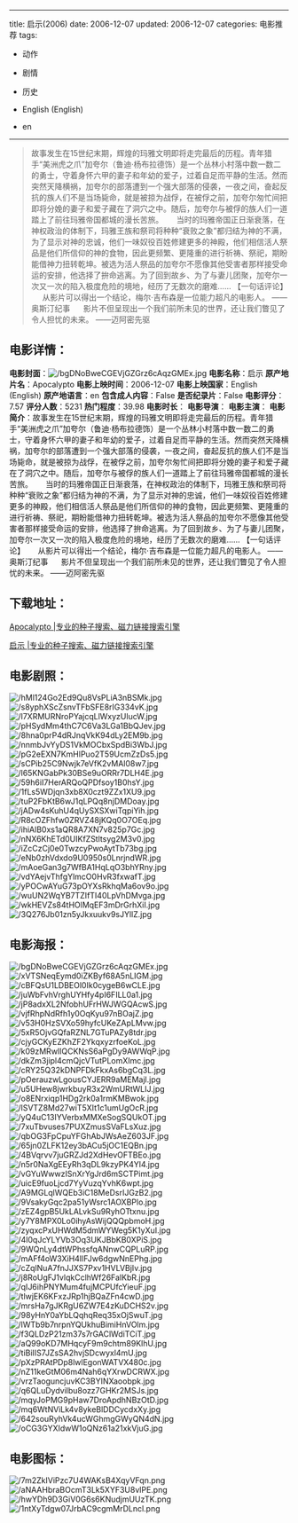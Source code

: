 
---
title: 启示(2006)
date: 2006-12-07
updated: 2006-12-07
categories: 电影推荐
tags:
- 动作
- 剧情
- 历史

- English (English)
- en
---


> 故事发生在15世纪末期，辉煌的玛雅文明即将走完最后的历程。青年猎手“美洲虎之爪”加夸尔（鲁迪·杨布拉德饰）是一个丛林小村落中数一数二的勇士，守着身怀六甲的妻子和年幼的爱子，过着自足而平静的生活。然而突然天降横祸，加夸尔的部落遭到一个强大部落的侵袭，一夜之间，奋起反抗的族人们不是当场毙命，就是被掠为战俘，在被俘之前，加夸尔匆忙间把即将分娩的妻子和爱子藏在了洞穴之中。随后，加夸尔与被俘的族人们一道踏上了前往玛雅帝国都城的漫长苦旅。      当时的玛雅帝国正日渐衰落，在神权政治的体制下，玛雅王族和祭司将种种“衰败之象”都归结为神的不满，为了显示对神的忠诚，他们一味奴役百姓修建更多的神殿，他们相信活人祭品是他们所信仰的神的食物，因此更频繁、更隆重的进行祈祷、祭祀，期盼能借神力扭转乾坤。被选为活人祭品的加夸尔不愿像其他受害者那样接受命运的安排，他选择了拚命逃离。为了回到故乡、为了与妻儿团聚，加夸尔一次又一次的陷入极度危险的境地，经历了无数次的磨难…… 【一句话评论】      从影片可以得出一个结论，梅尔·吉布森是一位能力超凡的电影人。 ——奥斯汀纪事      影片不但呈现出一个我们前所未见的世界，还让我们瞥见了令人担忧的未来。 ——迈阿密先驱

## **电影详情**：

**电影封面**：<img src="https://image.tmdb.org/t/p/w200/bgDNoBweCGEVjGZGrz6cAqzGMEx.jpg" alt="/bgDNoBweCGEVjGZGrz6cAqzGMEx.jpg" title="/bgDNoBweCGEVjGZGrz6cAqzGMEx.jpg">
**电影名称**：启示
**原产地片名**：Apocalypto
**电影上映时间**：2006-12-07
**电影上映国家**：English (English)
**原产地语言**：en
**包含成人内容**：False
**是否纪录片**：False
**电影评分**：7.57
**评分人数**：5231
**热门程度**：39.98
**电影时长**：
**电影导演**：
**电影主演**：
**电影简介**：故事发生在15世纪末期，辉煌的玛雅文明即将走完最后的历程。青年猎手“美洲虎之爪”加夸尔（鲁迪·杨布拉德饰）是一个丛林小村落中数一数二的勇士，守着身怀六甲的妻子和年幼的爱子，过着自足而平静的生活。然而突然天降横祸，加夸尔的部落遭到一个强大部落的侵袭，一夜之间，奋起反抗的族人们不是当场毙命，就是被掠为战俘，在被俘之前，加夸尔匆忙间把即将分娩的妻子和爱子藏在了洞穴之中。随后，加夸尔与被俘的族人们一道踏上了前往玛雅帝国都城的漫长苦旅。      当时的玛雅帝国正日渐衰落，在神权政治的体制下，玛雅王族和祭司将种种“衰败之象”都归结为神的不满，为了显示对神的忠诚，他们一味奴役百姓修建更多的神殿，他们相信活人祭品是他们所信仰的神的食物，因此更频繁、更隆重的进行祈祷、祭祀，期盼能借神力扭转乾坤。被选为活人祭品的加夸尔不愿像其他受害者那样接受命运的安排，他选择了拚命逃离。为了回到故乡、为了与妻儿团聚，加夸尔一次又一次的陷入极度危险的境地，经历了无数次的磨难…… 【一句话评论】      从影片可以得出一个结论，梅尔·吉布森是一位能力超凡的电影人。 ——奥斯汀纪事      影片不但呈现出一个我们前所未见的世界，还让我们瞥见了令人担忧的未来。 ——迈阿密先驱

## **下载地址**：
[Apocalypto |专业的种子搜索、磁力链接搜索引擎](https://movie.amd794.com:2083/?search=Apocalypto&ordering=&mode=match_phrase&page_size=10&page=1)

[启示 |专业的种子搜索、磁力链接搜索引擎](https://movie.amd794.com:2083/?search=%E5%90%AF%E7%A4%BA&ordering=&mode=match_phrase&page_size=10&page=1)
 

## **电影剧照**：
<img src="https://image.tmdb.org/t/p/original/hMl124Go2Ed9Qu8VsPLiA3nBSMk.jpg" alt="/hMl124Go2Ed9Qu8VsPLiA3nBSMk.jpg" title="/hMl124Go2Ed9Qu8VsPLiA3nBSMk.jpg"><img src="https://image.tmdb.org/t/p/original/s8yphXScZsnvTFbSFE8rIG334vK.jpg" alt="/s8yphXScZsnvTFbSFE8rIG334vK.jpg" title="/s8yphXScZsnvTFbSFE8rIG334vK.jpg"><img src="https://image.tmdb.org/t/p/original/l7XRMURNroPYajcqLlWxyzUlucW.jpg" alt="/l7XRMURNroPYajcqLlWxyzUlucW.jpg" title="/l7XRMURNroPYajcqLlWxyzUlucW.jpg"><img src="https://image.tmdb.org/t/p/original/pHSydMm4thC7C6Va3LGa1BbQJev.jpg" alt="/pHSydMm4thC7C6Va3LGa1BbQJev.jpg" title="/pHSydMm4thC7C6Va3LGa1BbQJev.jpg"><img src="https://image.tmdb.org/t/p/original/8hna0prP4dRJnqVkK94dLy2EM9b.jpg" alt="/8hna0prP4dRJnqVkK94dLy2EM9b.jpg" title="/8hna0prP4dRJnqVkK94dLy2EM9b.jpg"><img src="https://image.tmdb.org/t/p/original/nnmbJvYyDS1VkMOCbxSpdBi3WbJ.jpg" alt="/nnmbJvYyDS1VkMOCbxSpdBi3WbJ.jpg" title="/nnmbJvYyDS1VkMOCbxSpdBi3WbJ.jpg"><img src="https://image.tmdb.org/t/p/original/pG2eEXN7KmHlPuo2T59UcmZzDs5.jpg" alt="/pG2eEXN7KmHlPuo2T59UcmZzDs5.jpg" title="/pG2eEXN7KmHlPuo2T59UcmZzDs5.jpg"><img src="https://image.tmdb.org/t/p/original/sCPib25C9Nwjk7eVfK2vMAl08w7.jpg" alt="/sCPib25C9Nwjk7eVfK2vMAl08w7.jpg" title="/sCPib25C9Nwjk7eVfK2vMAl08w7.jpg"><img src="https://image.tmdb.org/t/p/original/l65KNGabPk30BSe9uORRr7DLH4E.jpg" alt="/l65KNGabPk30BSe9uORRr7DLH4E.jpg" title="/l65KNGabPk30BSe9uORRr7DLH4E.jpg"><img src="https://image.tmdb.org/t/p/original/59h6iI7HerARQoQPDfsoy1B0hsY.jpg" alt="/59h6iI7HerARQoQPDfsoy1B0hsY.jpg" title="/59h6iI7HerARQoQPDfsoy1B0hsY.jpg"><img src="https://image.tmdb.org/t/p/original/1fLs5WDjqn3xb8X0czt9ZZx1XU9.jpg" alt="/1fLs5WDjqn3xb8X0czt9ZZx1XU9.jpg" title="/1fLs5WDjqn3xb8X0czt9ZZx1XU9.jpg"><img src="https://image.tmdb.org/t/p/original/tuP2FbKtB6wJ1qLPQq8njDMDoay.jpg" alt="/tuP2FbKtB6wJ1qLPQq8njDMDoay.jpg" title="/tuP2FbKtB6wJ1qLPQq8njDMDoay.jpg"><img src="https://image.tmdb.org/t/p/original/jADw4sKuhU4qUySXSXwiTqpiYih.jpg" alt="/jADw4sKuhU4qUySXSXwiTqpiYih.jpg" title="/jADw4sKuhU4qUySXSXwiTqpiYih.jpg"><img src="https://image.tmdb.org/t/p/original/R8cOZFhfw0ZRVZ48jKQq0O7OEq.jpg" alt="/R8cOZFhfw0ZRVZ48jKQq0O7OEq.jpg" title="/R8cOZFhfw0ZRVZ48jKQq0O7OEq.jpg"><img src="https://image.tmdb.org/t/p/original/ihiAlB0xs1aQR8A7XN7v825p7Gc.jpg" alt="/ihiAlB0xs1aQR8A7XN7v825p7Gc.jpg" title="/ihiAlB0xs1aQR8A7XN7v825p7Gc.jpg"><img src="https://image.tmdb.org/t/p/original/nNX6KhETd0UIKfZStltsyg2M3v0.jpg" alt="/nNX6KhETd0UIKfZStltsyg2M3v0.jpg" title="/nNX6KhETd0UIKfZStltsyg2M3v0.jpg"><img src="https://image.tmdb.org/t/p/original/iZcCzCj0e0TwzcyPwoAytTb73bg.jpg" alt="/iZcCzCj0e0TwzcyPwoAytTb73bg.jpg" title="/iZcCzCj0e0TwzcyPwoAytTb73bg.jpg"><img src="https://image.tmdb.org/t/p/original/eNb0zhVdxdo9U0950s0LnrjndWR.jpg" alt="/eNb0zhVdxdo9U0950s0LnrjndWR.jpg" title="/eNb0zhVdxdo9U0950s0LnrjndWR.jpg"><img src="https://image.tmdb.org/t/p/original/mAoeGan3g7WfBA1HqLqO3bhYRny.jpg" alt="/mAoeGan3g7WfBA1HqLqO3bhYRny.jpg" title="/mAoeGan3g7WfBA1HqLqO3bhYRny.jpg"><img src="https://image.tmdb.org/t/p/original/vdYAejvThfgYlmcO0HvR3fxwafT.jpg" alt="/vdYAejvThfgYlmcO0HvR3fxwafT.jpg" title="/vdYAejvThfgYlmcO0HvR3fxwafT.jpg"><img src="https://image.tmdb.org/t/p/original/yPOCwAYuG73pOYXsRkhqMa6ov9o.jpg" alt="/yPOCwAYuG73pOYXsRkhqMa6ov9o.jpg" title="/yPOCwAYuG73pOYXsRkhqMa6ov9o.jpg"><img src="https://image.tmdb.org/t/p/original/wuUN2WqYB7TZIfTI40LpVhDMvga.jpg" alt="/wuUN2WqYB7TZIfTI40LpVhDMvga.jpg" title="/wuUN2WqYB7TZIfTI40LpVhDMvga.jpg"><img src="https://image.tmdb.org/t/p/original/wkHEVZs84tHOlMqEF3mDrGrhXiI.jpg" alt="/wkHEVZs84tHOlMqEF3mDrGrhXiI.jpg" title="/wkHEVZs84tHOlMqEF3mDrGrhXiI.jpg"><img src="https://image.tmdb.org/t/p/original/3Q276Jb01zn5yJkxuukv9sJYllZ.jpg" alt="/3Q276Jb01zn5yJkxuukv9sJYllZ.jpg" title="/3Q276Jb01zn5yJkxuukv9sJYllZ.jpg">

## **电影海报**：
<img src="https://image.tmdb.org/t/p/original/bgDNoBweCGEVjGZGrz6cAqzGMEx.jpg" alt="/bgDNoBweCGEVjGZGrz6cAqzGMEx.jpg" title="/bgDNoBweCGEVjGZGrz6cAqzGMEx.jpg"><img src="https://image.tmdb.org/t/p/original/xVTSNeqEymd0iZKByf68A5nLIGM.jpg" alt="/xVTSNeqEymd0iZKByf68A5nLIGM.jpg" title="/xVTSNeqEymd0iZKByf68A5nLIGM.jpg"><img src="https://image.tmdb.org/t/p/original/cBFQsU1LDBEOl0Ik0cygeB6wCLE.jpg" alt="/cBFQsU1LDBEOl0Ik0cygeB6wCLE.jpg" title="/cBFQsU1LDBEOl0Ik0cygeB6wCLE.jpg"><img src="https://image.tmdb.org/t/p/original/juWbFvhVrghUYHfy4pI6FILL0a1.jpg" alt="/juWbFvhVrghUYHfy4pI6FILL0a1.jpg" title="/juWbFvhVrghUYHfy4pI6FILL0a1.jpg"><img src="https://image.tmdb.org/t/p/original/jP8adxXL2NfobhUFrHWJWGQAcwS.jpg" alt="/jP8adxXL2NfobhUFrHWJWGQAcwS.jpg" title="/jP8adxXL2NfobhUFrHWJWGQAcwS.jpg"><img src="https://image.tmdb.org/t/p/original/vjfRhpNdRfh1y0OqKyu97nBOajZ.jpg" alt="/vjfRhpNdRfh1y0OqKyu97nBOajZ.jpg" title="/vjfRhpNdRfh1y0OqKyu97nBOajZ.jpg"><img src="https://image.tmdb.org/t/p/original/v53H0HzSVXo59hyfcUKeZApLMvw.jpg" alt="/v53H0HzSVXo59hyfcUKeZApLMvw.jpg" title="/v53H0HzSVXo59hyfcUKeZApLMvw.jpg"><img src="https://image.tmdb.org/t/p/original/5xR5OjvGQfaRZNL7GTuPAZy8tdr.jpg" alt="/5xR5OjvGQfaRZNL7GTuPAZy8tdr.jpg" title="/5xR5OjvGQfaRZNL7GTuPAZy8tdr.jpg"><img src="https://image.tmdb.org/t/p/original/cjyGCKyEZKhZF2YkqxyzrfoeKoL.jpg" alt="/cjyGCKyEZKhZF2YkqxyzrfoeKoL.jpg" title="/cjyGCKyEZKhZF2YkqxyzrfoeKoL.jpg"><img src="https://image.tmdb.org/t/p/original/k09zMRwIlQCKNsS6aPgDy9AWWqP.jpg" alt="/k09zMRwIlQCKNsS6aPgDy9AWWqP.jpg" title="/k09zMRwIlQCKNsS6aPgDy9AWWqP.jpg"><img src="https://image.tmdb.org/t/p/original/dkZm3jipl4cmQjcVTutPLomXImc.jpg" alt="/dkZm3jipl4cmQjcVTutPLomXImc.jpg" title="/dkZm3jipl4cmQjcVTutPLomXImc.jpg"><img src="https://image.tmdb.org/t/p/original/cRY25Q32kDNPFDkFkxAs6bgCq3L.jpg" alt="/cRY25Q32kDNPFDkFkxAs6bgCq3L.jpg" title="/cRY25Q32kDNPFDkFkxAs6bgCq3L.jpg"><img src="https://image.tmdb.org/t/p/original/pOerauzwLgousCYJERR9aMEMajl.jpg" alt="/pOerauzwLgousCYJERR9aMEMajl.jpg" title="/pOerauzwLgousCYJERR9aMEMajl.jpg"><img src="https://image.tmdb.org/t/p/original/u5UHew8jwrkbuyR3x2WmURtWLIJ.jpg" alt="/u5UHew8jwrkbuyR3x2WmURtWLIJ.jpg" title="/u5UHew8jwrkbuyR3x2WmURtWLIJ.jpg"><img src="https://image.tmdb.org/t/p/original/o8ENrxiqp1HDg2rk0a1rmKMBwok.jpg" alt="/o8ENrxiqp1HDg2rk0a1rmKMBwok.jpg" title="/o8ENrxiqp1HDg2rk0a1rmKMBwok.jpg"><img src="https://image.tmdb.org/t/p/original/lSVTZ8Md27wiT5XIt1c1umUgOcR.jpg" alt="/lSVTZ8Md27wiT5XIt1c1umUgOcR.jpg" title="/lSVTZ8Md27wiT5XIt1c1umUgOcR.jpg"><img src="https://image.tmdb.org/t/p/original/yQ4uC13IYVerbxMMXeSogSQUkOT.jpg" alt="/yQ4uC13IYVerbxMMXeSogSQUkOT.jpg" title="/yQ4uC13IYVerbxMMXeSogSQUkOT.jpg"><img src="https://image.tmdb.org/t/p/original/7xuTbvuses7PUXZmusSVaFLsXuz.jpg" alt="/7xuTbvuses7PUXZmusSVaFLsXuz.jpg" title="/7xuTbvuses7PUXZmusSVaFLsXuz.jpg"><img src="https://image.tmdb.org/t/p/original/qbOG3FpCpuYFGhAbJWsAeZ603JF.jpg" alt="/qbOG3FpCpuYFGhAbJWsAeZ603JF.jpg" title="/qbOG3FpCpuYFGhAbJWsAeZ603JF.jpg"><img src="https://image.tmdb.org/t/p/original/65jn0ZLFK12ey3bACu5jOC1EQBn.jpg" alt="/65jn0ZLFK12ey3bACu5jOC1EQBn.jpg" title="/65jn0ZLFK12ey3bACu5jOC1EQBn.jpg"><img src="https://image.tmdb.org/t/p/original/4BVqrvv7juGRZJd2XdHevOFTBEo.jpg" alt="/4BVqrvv7juGRZJd2XdHevOFTBEo.jpg" title="/4BVqrvv7juGRZJd2XdHevOFTBEo.jpg"><img src="https://image.tmdb.org/t/p/original/n5r0NaXgEEyRh3qDL9kzyPK4Yl4.jpg" alt="/n5r0NaXgEEyRh3qDL9kzyPK4Yl4.jpg" title="/n5r0NaXgEEyRh3qDL9kzyPK4Yl4.jpg"><img src="https://image.tmdb.org/t/p/original/vGYuWwwzISnXrYgJrd6mSCTPimt.jpg" alt="/vGYuWwwzISnXrYgJrd6mSCTPimt.jpg" title="/vGYuWwwzISnXrYgJrd6mSCTPimt.jpg"><img src="https://image.tmdb.org/t/p/original/uicE9fuoLjcd7YyVuzqYvhK6wpt.jpg" alt="/uicE9fuoLjcd7YyVuzqYvhK6wpt.jpg" title="/uicE9fuoLjcd7YyVuzqYvhK6wpt.jpg"><img src="https://image.tmdb.org/t/p/original/A9MGLqlWQEb3iC18MeDsrIJGzB2.jpg" alt="/A9MGLqlWQEb3iC18MeDsrIJGzB2.jpg" title="/A9MGLqlWQEb3iC18MeDsrIJGzB2.jpg"><img src="https://image.tmdb.org/t/p/original/9VsakyGqc2pa51yWsrc1AOXBPlo.jpg" alt="/9VsakyGqc2pa51yWsrc1AOXBPlo.jpg" title="/9VsakyGqc2pa51yWsrc1AOXBPlo.jpg"><img src="https://image.tmdb.org/t/p/original/zEZ4gpB5UkLALvkSu9RyhOTtxnu.jpg" alt="/zEZ4gpB5UkLALvkSu9RyhOTtxnu.jpg" title="/zEZ4gpB5UkLALvkSu9RyhOTtxnu.jpg"><img src="https://image.tmdb.org/t/p/original/y7Y8MPX0Lo0ihyAsWijQQQpbmoH.jpg" alt="/y7Y8MPX0Lo0ihyAsWijQQQpbmoH.jpg" title="/y7Y8MPX0Lo0ihyAsWijQQQpbmoH.jpg"><img src="https://image.tmdb.org/t/p/original/zyqxcPxUHWdM5dmWYWeg5K1yXuI.jpg" alt="/zyqxcPxUHWdM5dmWYWeg5K1yXuI.jpg" title="/zyqxcPxUHWdM5dmWYWeg5K1yXuI.jpg"><img src="https://image.tmdb.org/t/p/original/4l0qJcYLYVb3Oq3UKJBbKB0XPiS.jpg" alt="/4l0qJcYLYVb3Oq3UKJBbKB0XPiS.jpg" title="/4l0qJcYLYVb3Oq3UKJBbKB0XPiS.jpg"><img src="https://image.tmdb.org/t/p/original/9WQnLy4dtWPhssfqANnwCQPLuRP.jpg" alt="/9WQnLy4dtWPhssfqANnwCQPLuRP.jpg" title="/9WQnLy4dtWPhssfqANnwCQPLuRP.jpg"><img src="https://image.tmdb.org/t/p/original/mAFf4oW3XiH4IlFJw6dgwNnEPhg.jpg" alt="/mAFf4oW3XiH4IlFJw6dgwNnEPhg.jpg" title="/mAFf4oW3XiH4IlFJw6dgwNnEPhg.jpg"><img src="https://image.tmdb.org/t/p/original/cZqlNuA7fnJJXS7Pxv1HVLVBjIv.jpg" alt="/cZqlNuA7fnJJXS7Pxv1HVLVBjIv.jpg" title="/cZqlNuA7fnJJXS7Pxv1HVLVBjIv.jpg"><img src="https://image.tmdb.org/t/p/original/j8RoUgFJ1vlqkCclhWf26FalKbR.jpg" alt="/j8RoUgFJ1vlqkCclhWf26FalKbR.jpg" title="/j8RoUgFJ1vlqkCclhWf26FalKbR.jpg"><img src="https://image.tmdb.org/t/p/original/qIJ6ihPNYMum4fujMCPUfcYieuF.jpg" alt="/qIJ6ihPNYMum4fujMCPUfcYieuF.jpg" title="/qIJ6ihPNYMum4fujMCPUfcYieuF.jpg"><img src="https://image.tmdb.org/t/p/original/tlwjEK6KFxzJRp1hjBQaZFn4cwD.jpg" alt="/tlwjEK6KFxzJRp1hjBQaZFn4cwD.jpg" title="/tlwjEK6KFxzJRp1hjBQaZFn4cwD.jpg"><img src="https://image.tmdb.org/t/p/original/mrsHa7gJKRgU6ZW7E4zKuDCHS2v.jpg" alt="/mrsHa7gJKRgU6ZW7E4zKuDCHS2v.jpg" title="/mrsHa7gJKRgU6ZW7E4zKuDCHS2v.jpg"><img src="https://image.tmdb.org/t/p/original/98yHnY0aYbLQqhqReq35xOjSwuT.jpg" alt="/98yHnY0aYbLQqhqReq35xOjSwuT.jpg" title="/98yHnY0aYbLQqhqReq35xOjSwuT.jpg"><img src="https://image.tmdb.org/t/p/original/lWTb9b7nrpnYQUkhuBimiHnVOlm.jpg" alt="/lWTb9b7nrpnYQUkhuBimiHnVOlm.jpg" title="/lWTb9b7nrpnYQUkhuBimiHnVOlm.jpg"><img src="https://image.tmdb.org/t/p/original/f3QLDzP21zm37s7rGAClWdiTCiT.jpg" alt="/f3QLDzP21zm37s7rGAClWdiTCiT.jpg" title="/f3QLDzP21zm37s7rGAClWdiTCiT.jpg"><img src="https://image.tmdb.org/t/p/original/aQ99oKD7MHqcyF9m9chtm89KlhU.jpg" alt="/aQ99oKD7MHqcyF9m9chtm89KlhU.jpg" title="/aQ99oKD7MHqcyF9m9chtm89KlhU.jpg"><img src="https://image.tmdb.org/t/p/original/tiBiIIS7JZsSA2hvjSDcwyxl4mU.jpg" alt="/tiBiIIS7JZsSA2hvjSDcwyxl4mU.jpg" title="/tiBiIIS7JZsSA2hvjSDcwyxl4mU.jpg"><img src="https://image.tmdb.org/t/p/original/pXzPRAtPDp8lwlEgonWATVX480c.jpg" alt="/pXzPRAtPDp8lwlEgonWATVX480c.jpg" title="/pXzPRAtPDp8lwlEgonWATVX480c.jpg"><img src="https://image.tmdb.org/t/p/original/nZ11keGtM06m4Nah6qYXrwDCRWX.jpg" alt="/nZ11keGtM06m4Nah6qYXrwDCRWX.jpg" title="/nZ11keGtM06m4Nah6qYXrwDCRWX.jpg"><img src="https://image.tmdb.org/t/p/original/vrzTaoguncjuvKC3BYINXaoobpk.jpg" alt="/vrzTaoguncjuvKC3BYINXaoobpk.jpg" title="/vrzTaoguncjuvKC3BYINXaoobpk.jpg"><img src="https://image.tmdb.org/t/p/original/q6QLuDydvilbu8ozz7GHKr2MSJs.jpg" alt="/q6QLuDydvilbu8ozz7GHKr2MSJs.jpg" title="/q6QLuDydvilbu8ozz7GHKr2MSJs.jpg"><img src="https://image.tmdb.org/t/p/original/mqyJoPMG9pHaw7DroApdhNBzOtD.jpg" alt="/mqyJoPMG9pHaw7DroApdhNBzOtD.jpg" title="/mqyJoPMG9pHaw7DroApdhNBzOtD.jpg"><img src="https://image.tmdb.org/t/p/original/mq6WtNViLk4v8ykeBlDDCycdxXy.jpg" alt="/mq6WtNViLk4v8ykeBlDDCycdxXy.jpg" title="/mq6WtNViLk4v8ykeBlDDCycdxXy.jpg"><img src="https://image.tmdb.org/t/p/original/642souRyhVk4ucWGhmgGWyQN4dN.jpg" alt="/642souRyhVk4ucWGhmgGWyQN4dN.jpg" title="/642souRyhVk4ucWGhmgGWyQN4dN.jpg"><img src="https://image.tmdb.org/t/p/original/oCG3GYXIdwW1oQNz61a21xkVjuG.jpg" alt="/oCG3GYXIdwW1oQNz61a21xkVjuG.jpg" title="/oCG3GYXIdwW1oQNz61a21xkVjuG.jpg">

## **电影图标**：
<img src="https://image.tmdb.org/t/p/original/7m2ZkIViPzc7U4WAKsB4XqyVFqn.png" alt="/7m2ZkIViPzc7U4WAKsB4XqyVFqn.png" title="/7m2ZkIViPzc7U4WAKsB4XqyVFqn.png"><img src="https://image.tmdb.org/t/p/original/aNAAHbraBOcmT3Lk5XYF3U8vlPE.png" alt="/aNAAHbraBOcmT3Lk5XYF3U8vlPE.png" title="/aNAAHbraBOcmT3Lk5XYF3U8vlPE.png"><img src="https://image.tmdb.org/t/p/original/hwYDh9D3GiV0G6s6KNudjmUUzTK.png" alt="/hwYDh9D3GiV0G6s6KNudjmUUzTK.png" title="/hwYDh9D3GiV0G6s6KNudjmUUzTK.png"><img src="https://image.tmdb.org/t/p/original/1ntXyTdgw07JrbAC9cgmMrDLncl.png" alt="/1ntXyTdgw07JrbAC9cgmMrDLncl.png" title="/1ntXyTdgw07JrbAC9cgmMrDLncl.png">
